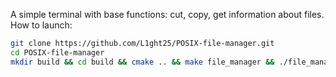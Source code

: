 A simple terminal with base functions: cut, copy, get information about files.
How to launch: 
```bash
git clone https://github.com/L1ght25/POSIX-file-manager.git
cd POSIX-file-manager
mkdir build && cd build && cmake .. && make file_manager && ./file_manager
```
